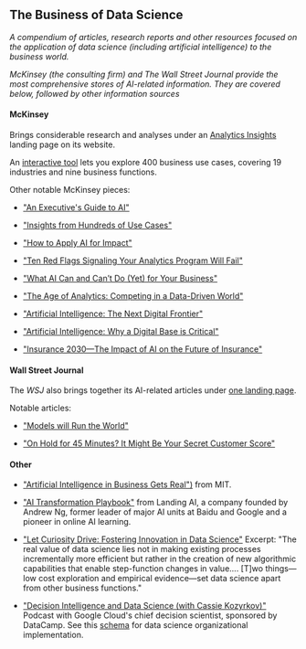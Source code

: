 ## The Business of Data Science
_A compendium of articles, research reports and other resources focused on the application of data science (including artificial intelligence) to the business world._

_McKinsey (the consulting firm) and The Wall Street Journal provide the most comprehensive stores of AI-related information.  They are covered below, followed by other information sources_


#### McKinsey
Brings considerable research and analyses under an [Analytics Insights](https://www.mckinsey.com/business-functions/mckinsey-analytics/our-insights) landing page on its website. 

An [interactive tool](https://www.mckinsey.com/featured-insights/artificial-intelligence/visualizing-the-uses-and-potential-impact-of-ai-and-other-analytics) lets you explore 400 business use cases, covering 19 industries and nine business functions.

Other notable McKinsey pieces:

- ["An Executive's Guide to AI"](https://www.mckinsey.com/business-functions/mckinsey-analytics/our-insights/an-executives-guide-to-ai)

- ["Insights from Hundreds of Use Cases"](https://www.mckinsey.com/~/media/-mckinsey/featured%20insights/artificial%20intelligence/notes%20from%20the%20ai%20frontier%20applications%20and%20value%20of%20deep%20learning/notes-from-the-ai-frontier-insights-from-hundreds-of-use-cases-discussion-paper.ashx)

- ["How to Apply AI for Impact"](https://www.mckinsey.com/business-functions/mckinsey-analytics/our-insights/crossing-the-frontier-how-to-apply-ai-for-impact)

- ["Ten Red Flags Signaling Your Analytics Program Will Fail"](https://www.mckinsey.com/business-functions/mckinsey-analytics/our-insights/ten-red-flags-signaling-your-analytics-program-will-fail)

- ["What AI Can and Can’t Do (Yet) for Your Business"](https://www.mckinsey.com/business-functions/mckinsey-analytics/our-insights/what-ai-can-and-cant-do-yet-for-your-business)

- ["The Age of Analytics: Competing in a Data-Driven World"](https://www.mckinsey.com/business-functions/mckinsey-analytics/our-insights/the-age-of-analytics-competing-in-a-data-driven-world)

- ["Artificial Intelligence: The Next Digital Frontier"](https://www.mckinsey.com/mgi/overview/2017-in-review/whats-next-in-digital-and-ai/artificial-intelligence-the-next-digital-frontier)

- ["Artificial Intelligence: Why a Digital Base is Critical"](https://www.mckinsey.com/business-functions/mckinsey-analytics/our-insights/artificial-intelligence-why-a-digital-base-is-critical)

- ["Insurance 2030—The Impact of AI on the Future of Insurance"](https://www.mckinsey.com/industries/financial-services/our-insights/insurance-2030-the-impact-of-ai-on-the-future-of-insurance)



#### Wall Street Journal
The _WSJ_ also brings together its AI-related articles under [one landing page](https://www.wsj.com/pro/artificial-intelligence).

Notable articles:  

- ["Models will Run the World"](https://www.wsj.com/articles/models-will-run-the-world-1534716720)

- ["On Hold for 45 Minutes? It Might Be Your Secret Customer Score"](https://www.wsj.com/articles/on-hold-for-45-minutes-it-might-be-your-secret-customer-score-1541084656)



#### Other 
- ["Artificial Intelligence in Business Gets Real")](https://sloanreview.mit.edu/projects/artificial-intelligence-in-business-gets-real/) from MIT.

- ["AI Transformation Playbook"](https://landing.ai/ai-transformation-playbook/) from Landing AI, a company founded by Andrew Ng, former leader of major AI units at Baidu and Google and a pioneer in online AI learning.   

- ["Let Curiosity Drive: Fostering Innovation in Data Science"](https://multithreaded.stitchfix.com/blog/2019/01/18/fostering-innovation-in-data-science/) Excerpt: "The real value of data science lies not in making existing processes incrementally more efficient but rather in the creation of new algorithmic capabilities that enable step-function changes in value....
[T]wo things—low cost exploration and empirical evidence—set data science apart from other business functions."

- ["Decision Intelligence and Data Science (with Cassie Kozyrkov)"](https://www.datacamp.com/community/podcast/decision-intelligence-data-science)  Podcast with Google Cloud's chief decision scientist, sponsored by DataCamp.  See this [schema](https://github.com/robjm16/Business_Applications_Compendium/blob/master/Org_Model_for_DS_Implementation.JPG) for data science organizational implementation. 

